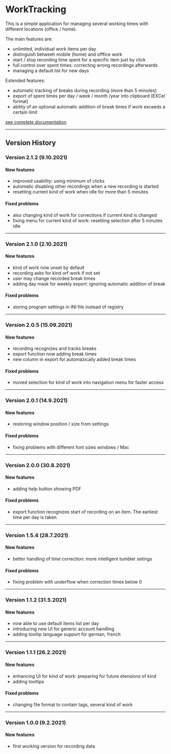# WorkTracking

This is a simple application for managing several working times with different locations (office / home).

The main features are:

- unlimited, individual work items per day
- distinguish betweeh mobile (home) and offfice work
- start / stop recording time spent for a specific item just by click
- full control over spent times: correcting wrong recordings afterwards
- managing a default list for new days

Extended features:

- automatic tracking of breaks during recording (more than 5 minutes)
- export of spent times per day / week / month /year into clipboard (EXCel format)
- ability of an optional automatic addition of break times if work exceeds a certain limit


[see complete documentation][1]

--------------------------------------------

## Version History

### Version 2.1.2 (9.10.2021)

#### New features
+ improved usability: using minimum of clicks
+ automatic disabling other recordings when a new recording is started
+ resetting current kind of work when idle for more than 5 minutes

#### Fixed problems
- also changing kind of work for corrections if current kind is changed
- fixing menu for current kind of work: resetting selection after 5 minutes idle


-------------------------
### Version 2.1.0 (2.10.2021)

#### New features
+ kind of work now unset by default
+ recording asks for kind orf work if not set
+ user may change recorded break times
+ adding day mask for weekly export: ignoring automatic addition of break

#### Fixed problems
- storing program settings in INI file instead of registry


-------------------------
### Version 2.0.5 (15.09.2021)

#### New features
+ recording recognizes and tracks breaks
+ export function now adding break times
+ new column in export for automazically added break times

#### Fixed problems
- moved selection for kind of work into navigation menu for faster access


-------------------------
### Version 2.0.1 (14.9.2021)

#### New features
+ restoring window position / size from settings

#### Fixed problems
- fixing problems with different font sizes windows / Mac


-------------------------
### Version 2.0.0 (30.8.2021)

#### New features
+ adding help button showing PDF

#### Fixed problems
- export function recognizes start of recording on an item. The earliest time per day is taken


-------------------------
### Version 1.5.4 (28.7.2021)

#### New features
+ better handling of time correction: more intelligent tumbler setings

#### Fixed problems
- fixing problem with underflow when correction times below 0


-------------------------
### Version 1.1.2 (31.5.2021)

#### New features
+ now able to use default items list per day
+ introducing new UI for generic account handling
+ adding tooltip language support for german, french


-------------------------
### Version 1.1.1 (26.2.2021)

#### New features
- enhancing UI for kind of work: preparing for future etensions of kind
- adding tooltips

#### Fixed problems
- changing file format to contain tags, several kind of work


-------------------------
### Version 1.0.0 (9.2.2021)

#### New features
+ first working version for recording data


  [1]: ressources/workTracking.pdf
